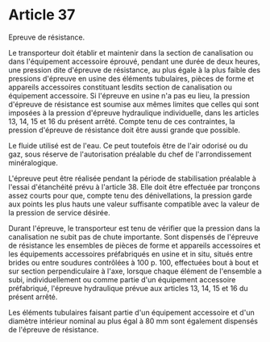 # Article 37

Epreuve de résistance.

Le transporteur doit établir et maintenir dans la section de canalisation ou dans l'équipement accessoire éprouvé, pendant une durée de deux heures, une pression dite d'épreuve de résistance, au plus égale à la plus faible des pressions d'épreuve en usine des éléments tubulaires, pièces de forme et appareils accessoires constituant lesdits section de canalisation ou équipement accessoire. Si l'épreuve en usine n'a pas eu lieu, la pression d'épreuve de résistance est soumise aux mêmes limites que celles qui sont imposées à la pression d'épreuve hydraulique individuelle, dans les articles 13, 14, 15 et 16 du présent arrêté. Compte tenu de ces contraintes, la pression d'épreuve de résistance doit être aussi grande que possible.

Le fluide utilisé est de l'eau. Ce peut toutefois être de l'air odorisé ou du gaz, sous réserve de l'autorisation préalable du chef de l'arrondissement minéralogique.

L'épreuve peut être réalisée pendant la période de stabilisation préalable à l'essai d'étanchéité prévu à l'article 38. Elle doit être effectuée par tronçons assez courts pour que, compte tenu des dénivellations, la pression garde aux points les plus hauts une valeur suffisante compatible avec la valeur de la pression de service désirée.

Durant l'épreuve, le transporteur est tenu de vérifier que la pression dans la canalisation ne subit pas de chute importante.    Sont dispensés de l'épreuve de résistance les ensembles de pièces de forme et appareils accessoires et les équipements accessoires préfabriqués en usine et in situ, situés entre brides ou entre soudures contrôlées à 100 p. 100, effectuées bout à bout et sur section perpendiculaire à l'axe, lorsque chaque élément de l'ensemble a subi, individuellement ou comme partie d'un équipement accessoire préfabriqué, l'épreuve hydraulique prévue aux articles 13, 14, 15 et 16 du présent arrêté.

Les éléments tubulaires faisant partie d'un équipement accessoire et d'un diamètre intérieur nominal au plus égal à 80 mm sont également dispensés de l'épreuve de résistance.
